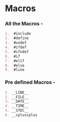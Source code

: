 # Macros

### All the Macros - 
```markdown
1.	#include
2.	#define
3.	#undef
4.	#ifdef
5.	#ifndef
6.	#if
7.	#elif
8.	#else
9.	#line
```

### Pre defined Macros - 
```markdown
1. __LINE__
2. __FILE__
3. __DATE__
4. __TIME__
5. __STDC__
6. __cpluscplus
```

